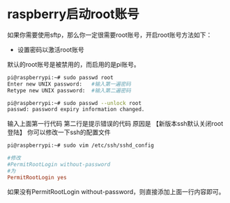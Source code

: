 # raspberry启动root账号

如果你需要使用sftp，那么你一定很需要root账号，开启root账号方法如下：

- 设置密码以激活root账号

默认的root账号是被禁用的，而启用的是pi账号。

```bash
pi@raspberrypi:~# sudo passwd root
Enter new UNIX password:   #输入第一遍密码
Retype new UNIX password:  #输入第二遍密码

pi@raspberrypi:~# sudo passwd --unlock root
passwd: password expiry information changed.
```
输入上面第一行代码 第二行是提示错误的代码
原因是 【新版本ssh默认关闭root登陆】 你可以修改一下ssh的配置文件

``` bash
pi@raspberrypi:~# sudo vim /etc/ssh/sshd_config
```

```conf
#修改
#PermitRootLogin without-password
#为
PermitRootLogin yes
```

如果没有PermitRootLogin without-password，则直接添加上面一行内容即可。